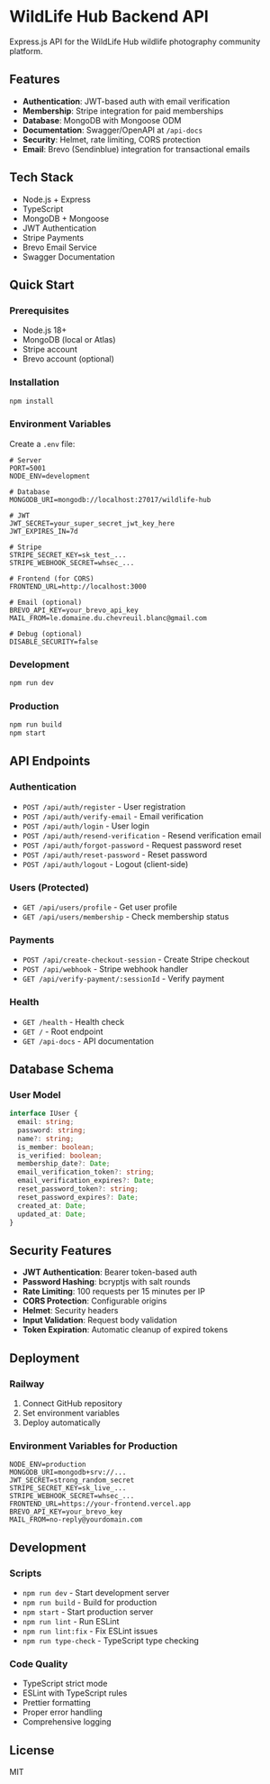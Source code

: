 # WildLife Hub Backend API

Express.js API for the WildLife Hub wildlife photography community platform.

## Features

- **Authentication**: JWT-based auth with email verification
- **Membership**: Stripe integration for paid memberships
- **Database**: MongoDB with Mongoose ODM
- **Documentation**: Swagger/OpenAPI at `/api-docs`
- **Security**: Helmet, rate limiting, CORS protection
- **Email**: Brevo (Sendinblue) integration for transactional emails

## Tech Stack

- Node.js + Express
- TypeScript
- MongoDB + Mongoose
- JWT Authentication
- Stripe Payments
- Brevo Email Service
- Swagger Documentation

## Quick Start

### Prerequisites

- Node.js 18+
- MongoDB (local or Atlas)
- Stripe account
- Brevo account (optional)

### Installation

```bash
npm install
```

### Environment Variables

Create a `.env` file:

```env
# Server
PORT=5001
NODE_ENV=development

# Database
MONGODB_URI=mongodb://localhost:27017/wildlife-hub

# JWT
JWT_SECRET=your_super_secret_jwt_key_here
JWT_EXPIRES_IN=7d

# Stripe
STRIPE_SECRET_KEY=sk_test_...
STRIPE_WEBHOOK_SECRET=whsec_...

# Frontend (for CORS)
FRONTEND_URL=http://localhost:3000

# Email (optional)
BREVO_API_KEY=your_brevo_api_key
MAIL_FROM=le.domaine.du.chevreuil.blanc@gmail.com

# Debug (optional)
DISABLE_SECURITY=false
```

### Development

```bash
npm run dev
```

### Production

```bash
npm run build
npm start
```

## API Endpoints

### Authentication

- `POST /api/auth/register` - User registration
- `POST /api/auth/verify-email` - Email verification
- `POST /api/auth/login` - User login
- `POST /api/auth/resend-verification` - Resend verification email
- `POST /api/auth/forgot-password` - Request password reset
- `POST /api/auth/reset-password` - Reset password
- `POST /api/auth/logout` - Logout (client-side)

### Users (Protected)

- `GET /api/users/profile` - Get user profile
- `GET /api/users/membership` - Check membership status

### Payments

- `POST /api/create-checkout-session` - Create Stripe checkout
- `POST /api/webhook` - Stripe webhook handler
- `GET /api/verify-payment/:sessionId` - Verify payment

### Health

- `GET /health` - Health check
- `GET /` - Root endpoint
- `GET /api-docs` - API documentation

## Database Schema

### User Model

```typescript
interface IUser {
  email: string;
  password: string;
  name?: string;
  is_member: boolean;
  is_verified: boolean;
  membership_date?: Date;
  email_verification_token?: string;
  email_verification_expires?: Date;
  reset_password_token?: string;
  reset_password_expires?: Date;
  created_at: Date;
  updated_at: Date;
}
```

## Security Features

- **JWT Authentication**: Bearer token-based auth
- **Password Hashing**: bcryptjs with salt rounds
- **Rate Limiting**: 100 requests per 15 minutes per IP
- **CORS Protection**: Configurable origins
- **Helmet**: Security headers
- **Input Validation**: Request body validation
- **Token Expiration**: Automatic cleanup of expired tokens

## Deployment

### Railway

1. Connect GitHub repository
2. Set environment variables
3. Deploy automatically

### Environment Variables for Production

```env
NODE_ENV=production
MONGODB_URI=mongodb+srv://...
JWT_SECRET=strong_random_secret
STRIPE_SECRET_KEY=sk_live_...
STRIPE_WEBHOOK_SECRET=whsec_...
FRONTEND_URL=https://your-frontend.vercel.app
BREVO_API_KEY=your_brevo_key
MAIL_FROM=no-reply@yourdomain.com
```

## Development

### Scripts

- `npm run dev` - Start development server
- `npm run build` - Build for production
- `npm start` - Start production server
- `npm run lint` - Run ESLint
- `npm run lint:fix` - Fix ESLint issues
- `npm run type-check` - TypeScript type checking

### Code Quality

- TypeScript strict mode
- ESLint with TypeScript rules
- Prettier formatting
- Proper error handling
- Comprehensive logging

## License

MIT
